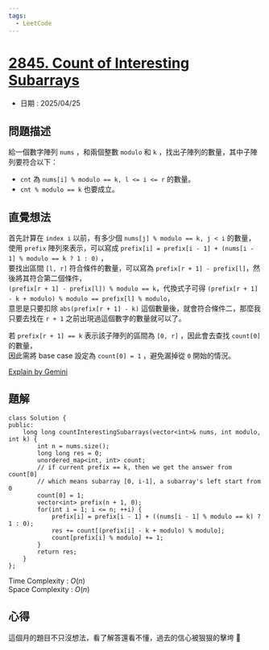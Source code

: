 ```yaml
---
tags:
  - LeetCode
---
```


# [2845. Count of Interesting Subarrays](https://leetcode.com/problems/count-of-interesting-subarrays/description/)  

+ 日期 : 2025/04/25  

## 問題描述  

給一個數字陣列 `nums` ，和兩個整數 `modulo` 和 `k` ，找出子陣列的數量，其中子陣列要符合以下：  

+ `cnt` 為 `nums[i] % modulo == k, l <= i <= r` 的數量。  
+ `cnt % modulo == k` 也要成立。  

## 直覺想法  

首先計算在 `index i` 以前，有多少個 `nums[j] % modulo == k, j < i` 的數量，  
使用 `prefix` 陣列來表示，可以寫成 `prefix[i] = prefix[i - 1] + (nums[i - 1] % modulo == k ? 1 : 0)` ，  
要找出區間 `[l, r]` 符合條件的數量，可以寫為 `prefix[r + 1] - prefix[l]`，然後將其符合第二個條件，  
`(prefix[r + 1] - prefix[l]) % modulo == k`，代換式子可得 `(prefix[r + 1] - k + modulo) % modulo == prefix[l] % modulo`，  
意思是只要扣除 `abs(prefix[r + 1] - k)` 這個數量後，就會符合條件二，那麼我只要去找在 `r + 1` 之前出現過這個數字的數量就可以了。  

若 `prefix[r + 1] == k` 表示該子陣列的區間為 `[0, r]` ，因此會去查找 `count[0]` 的數量，  
因此需將 base case 設定為 `count[0] = 1` ，避免漏掉從 `0` 開始的情況。  

[Explain by Gemini](https://docs.google.com/document/d/1cL9wBnIE-R3FquahUU8cFi1OPcwLjjGuzQLFs9AOFDc/edit?tab=t.0)  

## 題解  

```cpp=
class Solution {
public:
    long long countInterestingSubarrays(vector<int>& nums, int modulo, int k) {
        int n = nums.size();
        long long res = 0;
        unordered_map<int, int> count;
        // if current prefix == k, then we get the answer from count[0]
        // which means subarray [0, i-1], a subarray's left start from 0
        count[0] = 1;
        vector<int> prefix(n + 1, 0);
        for(int i = 1; i <= n; ++i) {
            prefix[i] = prefix[i - 1] + ((nums[i - 1] % modulo == k) ? 1 : 0);
            res += count[(prefix[i] - k + modulo) % modulo];
            count[prefix[i] % modulo] += 1;
        }
        return res;
    }
};
```

Time Complexity : $O(n)$  
Space Complexity : $O(n)$  

## 心得  

這個月的題目不只沒想法，看了解答還看不懂，過去的信心被狠狠的擊垮 🤡  
